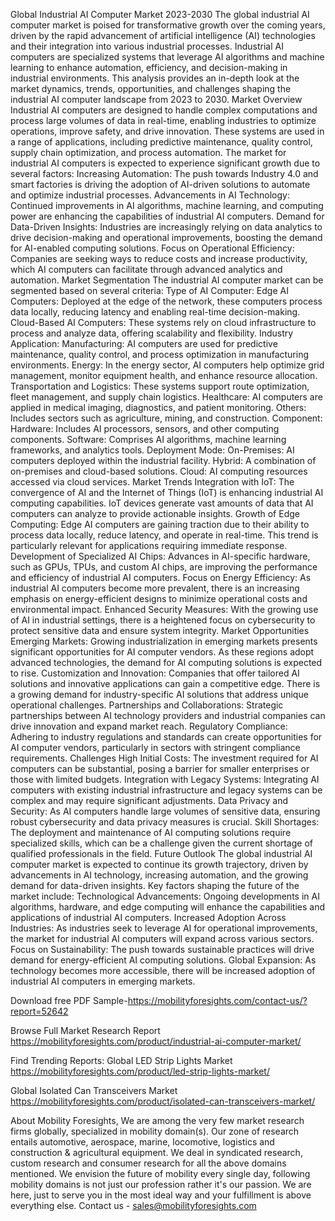 Global Industrial AI Computer Market 2023-2030
The global industrial AI computer market is poised for transformative growth over the coming years, driven by the rapid advancement of artificial intelligence (AI) technologies and their integration into various industrial processes. Industrial AI computers are specialized systems that leverage AI algorithms and machine learning to enhance automation, efficiency, and decision-making in industrial environments. This analysis provides an in-depth look at the market dynamics, trends, opportunities, and challenges shaping the industrial AI computer landscape from 2023 to 2030.
Market Overview
Industrial AI computers are designed to handle complex computations and process large volumes of data in real-time, enabling industries to optimize operations, improve safety, and drive innovation. These systems are used in a range of applications, including predictive maintenance, quality control, supply chain optimization, and process automation.
The market for industrial AI computers is expected to experience significant growth due to several factors:
Increasing Automation: The push towards Industry 4.0 and smart factories is driving the adoption of AI-driven solutions to automate and optimize industrial processes.
Advancements in AI Technology: Continued improvements in AI algorithms, machine learning, and computing power are enhancing the capabilities of industrial AI computers.
Demand for Data-Driven Insights: Industries are increasingly relying on data analytics to drive decision-making and operational improvements, boosting the demand for AI-enabled computing solutions.
Focus on Operational Efficiency: Companies are seeking ways to reduce costs and increase productivity, which AI computers can facilitate through advanced analytics and automation.
Market Segmentation
The industrial AI computer market can be segmented based on several criteria:
Type of AI Computer:
Edge AI Computers: Deployed at the edge of the network, these computers process data locally, reducing latency and enabling real-time decision-making.
Cloud-Based AI Computers: These systems rely on cloud infrastructure to process and analyze data, offering scalability and flexibility.
Industry Application:
Manufacturing: AI computers are used for predictive maintenance, quality control, and process optimization in manufacturing environments.
Energy: In the energy sector, AI computers help optimize grid management, monitor equipment health, and enhance resource allocation.
Transportation and Logistics: These systems support route optimization, fleet management, and supply chain logistics.
Healthcare: AI computers are applied in medical imaging, diagnostics, and patient monitoring.
Others: Includes sectors such as agriculture, mining, and construction.
Component:
Hardware: Includes AI processors, sensors, and other computing components.
Software: Comprises AI algorithms, machine learning frameworks, and analytics tools.
Deployment Mode:
On-Premises: AI computers deployed within the industrial facility.
Hybrid: A combination of on-premises and cloud-based solutions.
Cloud: AI computing resources accessed via cloud services.
Market Trends
Integration with IoT: The convergence of AI and the Internet of Things (IoT) is enhancing industrial AI computing capabilities. IoT devices generate vast amounts of data that AI computers can analyze to provide actionable insights.
Growth of Edge Computing: Edge AI computers are gaining traction due to their ability to process data locally, reduce latency, and operate in real-time. This trend is particularly relevant for applications requiring immediate response.
Development of Specialized AI Chips: Advances in AI-specific hardware, such as GPUs, TPUs, and custom AI chips, are improving the performance and efficiency of industrial AI computers.
Focus on Energy Efficiency: As industrial AI computers become more prevalent, there is an increasing emphasis on energy-efficient designs to minimize operational costs and environmental impact.
Enhanced Security Measures: With the growing use of AI in industrial settings, there is a heightened focus on cybersecurity to protect sensitive data and ensure system integrity.
Market Opportunities
Emerging Markets: Growing industrialization in emerging markets presents significant opportunities for AI computer vendors. As these regions adopt advanced technologies, the demand for AI computing solutions is expected to rise.
Customization and Innovation: Companies that offer tailored AI solutions and innovative applications can gain a competitive edge. There is a growing demand for industry-specific AI solutions that address unique operational challenges.
Partnerships and Collaborations: Strategic partnerships between AI technology providers and industrial companies can drive innovation and expand market reach.
Regulatory Compliance: Adhering to industry regulations and standards can create opportunities for AI computer vendors, particularly in sectors with stringent compliance requirements.
Challenges
High Initial Costs: The investment required for AI computers can be substantial, posing a barrier for smaller enterprises or those with limited budgets.
Integration with Legacy Systems: Integrating AI computers with existing industrial infrastructure and legacy systems can be complex and may require significant adjustments.
Data Privacy and Security: As AI computers handle large volumes of sensitive data, ensuring robust cybersecurity and data privacy measures is crucial.
Skill Shortages: The deployment and maintenance of AI computing solutions require specialized skills, which can be a challenge given the current shortage of qualified professionals in the field.
Future Outlook
The global industrial AI computer market is expected to continue its growth trajectory, driven by advancements in AI technology, increasing automation, and the growing demand for data-driven insights. Key factors shaping the future of the market include:
Technological Advancements: Ongoing developments in AI algorithms, hardware, and edge computing will enhance the capabilities and applications of industrial AI computers.
Increased Adoption Across Industries: As industries seek to leverage AI for operational improvements, the market for industrial AI computers will expand across various sectors.
Focus on Sustainability: The push towards sustainable practices will drive demand for energy-efficient AI computing solutions.
Global Expansion: As technology becomes more accessible, there will be increased adoption of industrial AI computers in emerging markets.


Download free PDF Sample-https://mobilityforesights.com/contact-us/?report=52642


Browse Full Market Research Report 
https://mobilityforesights.com/product/industrial-ai-computer-market/

Find Trending Reports:
Global LED Strip Lights Market 
https://mobilityforesights.com/product/led-strip-lights-market/

Global Isolated Can Transceivers Market 
https://mobilityforesights.com/product/isolated-can-transceivers-market/





About Mobility Foresights,
We are among the very few market research firms globally, specialized in mobility domain(s). Our zone of research entails automotive, aerospace, marine, locomotive, logistics and construction & agricultural equipment. We deal in syndicated research, custom research and consumer research for all the above domains mentioned.
We envision the future of mobility every single day, following mobility domains is not just our profession rather it's our passion. We are here, just to serve you in the most ideal way and your fulfillment is above everything else. Contact us -  sales@mobilityforesights.com 
